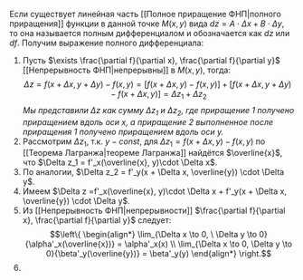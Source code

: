 Если существует линейная часть [[Полное приращение ФНП|полного приращения]] функции в данной точке $M(x,y)$ вида $dz = A\cdot\Delta x + B \cdot  \Delta y$, то она называется полным дифференциалом и обозначается как $dz$ или $df$.
Получим выражение полного дифференциала:
1. Пусть $\exists \frac{\partial f}{\partial x}, \frac{\partial f}{\partial y}$ [[Непрерывность ФНП|непрерывны]] в $M(x,y)$, тогда: $$\Delta z = f(x+\Delta x, y + \Delta y) - f(x,y) = [f(x+\Delta x, y) - f(x,y)] + [f(x+\Delta x, y + \Delta y) - f(x+\Delta x,y)] = \Delta z_1 + \Delta z_2$$*Мы представили $\Delta z$ как сумму $\Delta z_1$ и $\Delta z_2$, где приращение 1 получено приращением вдоль оси x, а приращение 2 выполненное после приращения 1 получено приращением вдоль оси y.*
3. Рассмотрим $\Delta z_1$, т.к. $y-const$, для $\Delta z_1 = f(x+\Delta x, y) - f(x,y)$ по [[Теорема Лагранжа|теореме Лагранжа]] найдётся $\overline{x}$, что $\Delta z_1 = f'_x(\overline{x}, y)\cdot \Delta x$. 
4. По аналогии, $\Delta z_2 = f'_y(x + \Delta x, \overline{y}) \cdot \Delta y$.
5. Имеем $\Delta z =f'_x(\overline{x}, y)\cdot \Delta x + f'_y(x + \Delta x, \overline{y}) \cdot \Delta y$.
6. Из [[Непрерывность ФНП|непрерывности]] $\frac{\partial f}{\partial x}, \frac{\partial f}{\partial y}$ следует:$$\left\{ \begin{align*} \lim_{\Delta x \to 0, \ \Delta y \to 0}{\alpha'_x(\overline{x})} = \alpha'_x(x) \\ \lim_{\Delta x \to 0, \Delta y \to 0}{\beta'_y(\overline{y})} = \beta'_y(y) \end{align*} \right.$$
7. 